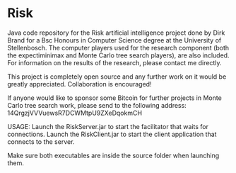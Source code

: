 Risk
====

Java code repository for the Risk artificial intelligence project done by Dirk Brand for a Bsc Honours in Computer Science degree at the University of Stellenbosch.  The computer players used for the research component (both the expectiminimax and Monte Carlo tree search players), are also included.  For information on the results of the research, please contact me directly.

This project is completely open source and any further work on it would be greatly appreciated.  Collaboration is encouraged!

If anyone would like to sponsor some Bitcoin for further projects in Monte Carlo tree search work, please send to the following address: 14QrgzjVVVuewsR7DCWMtpU9ZXeDqokmCH


USAGE:
Launch the RiskServer.jar to start the facilitator that waits for connections.
Launch the RiskClient.jar to start the client application that connects to the server.

Make sure both executables are inside the source folder when launching them.
